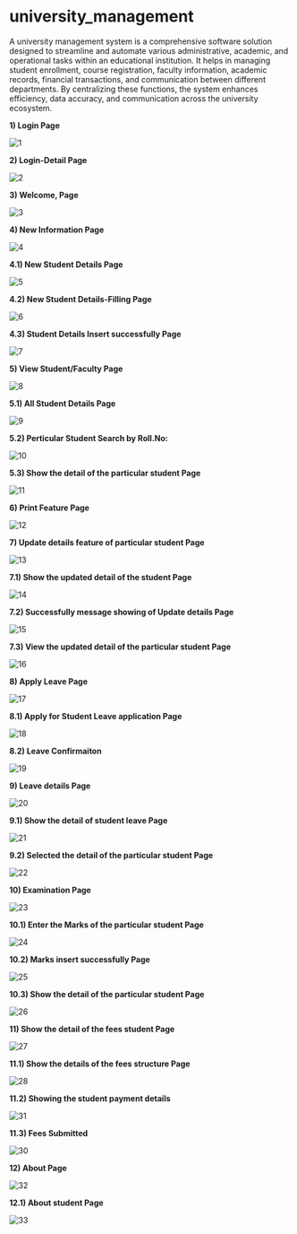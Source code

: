 # university_management

A university management system is a comprehensive software solution designed to streamline and automate various administrative, academic, and operational tasks within an educational institution. It helps in managing student enrollment, course registration, faculty information, academic records, financial transactions, and communication between different departments. By centralizing these functions, the system enhances efficiency, data accuracy, and communication across the university ecosystem.

**1) Login Page**

![1](https://github.com/rashidkhan81/university_management/assets/128924705/f54f462a-ef11-499d-a9bb-c0a680df6f59)

**2) Login-Detail Page**

![2](https://github.com/rashidkhan81/university_management/assets/128924705/3fc99e63-4975-459f-895a-e8c5ee1e1d2f)

**3) Welcome, Page**

![3](https://github.com/rashidkhan81/university_management/assets/128924705/6894fa1b-ce41-4c39-a680-242842546634)

**4) New Information Page**

![4](https://github.com/rashidkhan81/university_management/assets/128924705/13ea881c-8ce7-4659-971e-7663e3eae213)

**4.1) New Student Details Page**

![5](https://github.com/rashidkhan81/university_management/assets/128924705/5a4c0f47-d9fd-4c37-88b5-feadf5d25d9a)

**4.2) New Student Details-Filling Page**

![6](https://github.com/rashidkhan81/university_management/assets/128924705/c55eef6a-efc8-4a91-8870-b8fa1daec561)

**4.3) Student Details Insert successfully Page**

![7](https://github.com/rashidkhan81/university_management/assets/128924705/d0ee68af-8351-478e-8c73-8e2e2347a728)

**5) View Student/Faculty Page**

![8](https://github.com/rashidkhan81/university_management/assets/128924705/62e5de35-01c1-458d-a2d1-f93a0edc6a04)

**5.1) All Student Details Page**

![9](https://github.com/rashidkhan81/university_management/assets/128924705/30e4f9a9-d33e-4c99-a336-9830c11e38fe)

**5.2) Perticular Student Search by Roll.No:**

![10](https://github.com/rashidkhan81/university_management/assets/128924705/1843d82d-74b4-4784-9a02-153077baa130)

**5.3) Show the detail of the particular student Page**

![11](https://github.com/rashidkhan81/university_management/assets/128924705/e78bb0b3-532a-4edc-b35a-35af6dda1ab8)

**6) Print Feature Page**

![12](https://github.com/rashidkhan81/university_management/assets/128924705/060220e2-9ff4-4844-b3e9-dd874fef9368)

**7) Update details feature of particular student Page**

![13](https://github.com/rashidkhan81/university_management/assets/128924705/69bfde95-f038-4764-b7d0-1d5887aa99af)

**7.1) Show the updated detail of the student Page**

![14](https://github.com/rashidkhan81/university_management/assets/128924705/c2a6a1ce-6858-4a77-b915-89761ed0bc0d)

**7.2) Successfully message showing of Update details Page**

![15](https://github.com/rashidkhan81/university_management/assets/128924705/28b6c982-9fd1-420b-824f-7ef04f6bf90b)

**7.3) View the updated detail of the particular student Page**

![16](https://github.com/rashidkhan81/university_management/assets/128924705/c2afb929-bf05-4b51-8313-d8571bbce6ff)

**8) Apply Leave Page**

![17](https://github.com/rashidkhan81/university_management/assets/128924705/5bdf91c4-cda3-4feb-bce4-5631ce6ffa3f)

**8.1) Apply for Student Leave application Page**

![18](https://github.com/rashidkhan81/university_management/assets/128924705/3d48685f-cb93-479c-9742-eaaec5dd561f)

**8.2) Leave Confirmaiton**

![19](https://github.com/rashidkhan81/university_management/assets/128924705/20e19ecf-2f40-4a7f-9075-a116079269f2)

**9) Leave details Page**

![20](https://github.com/rashidkhan81/university_management/assets/128924705/a848e8d3-1c12-4c4d-8be3-f2a61efd488b)

**9.1) Show the detail of student leave Page**

![21](https://github.com/rashidkhan81/university_management/assets/128924705/4e2bfd85-f8a3-46d1-9116-6d9cdf57459b)

**9.2) Selected the detail of the particular student Page**

![22](https://github.com/rashidkhan81/university_management/assets/128924705/f501fa02-4f4c-412f-bc49-30847c61b304)

**10) Examination Page**

![23](https://github.com/rashidkhan81/university_management/assets/128924705/63181a96-1c52-4f06-b956-1af56830c147)

**10.1) Enter the Marks of the particular student Page**

![24](https://github.com/rashidkhan81/university_management/assets/128924705/f5d3d470-0428-4b8f-aab0-c02165894603)

**10.2) Marks insert successfully Page**

![25](https://github.com/rashidkhan81/university_management/assets/128924705/bf82d29a-914e-4bb6-ba71-bf75ebecea4c)

**10.3) Show the detail of the particular student Page**

![26](https://github.com/rashidkhan81/university_management/assets/128924705/bd929284-4f1e-41d1-968f-d0984117b4c5)

**11) Show the detail of the fees student Page**

![27](https://github.com/rashidkhan81/university_management/assets/128924705/66311af3-a1e7-4aa0-a109-c887e773014a)

**11.1) Show the details of the fees structure Page**

![28](https://github.com/rashidkhan81/university_management/assets/128924705/849aed01-6d4a-46ca-aa3b-e572a5d0fcd6)

**11.2) Showing the student payment details**

![31](https://github.com/rashidkhan81/university_management/assets/128924705/7210007a-2b24-4fc4-8214-7128e6f33bcf)

**11.3) Fees Submitted**

![30](https://github.com/rashidkhan81/university_management/assets/128924705/45ce7e48-4ead-4c1a-8092-5d99e5f9c5d2)

**12) About Page**

![32](https://github.com/rashidkhan81/university_management/assets/128924705/baa13a5b-a45c-4cd9-902f-821debca13e8)

**12.1) About student Page**

![33](https://github.com/rashidkhan81/university_management/assets/128924705/dd2c7f40-012e-4c06-9466-eabcd2392db2)






















